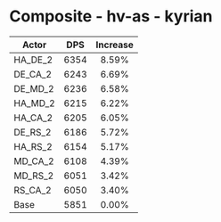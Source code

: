 # Composite - hv-as - kyrian
| Actor | DPS | Increase |
|---|:---:|:---:|
|HA_DE_2|6354|8.59%|
|DE_CA_2|6243|6.69%|
|DE_MD_2|6236|6.58%|
|HA_MD_2|6215|6.22%|
|HA_CA_2|6205|6.05%|
|DE_RS_2|6186|5.72%|
|HA_RS_2|6154|5.17%|
|MD_CA_2|6108|4.39%|
|MD_RS_2|6051|3.42%|
|RS_CA_2|6050|3.40%|
|Base|5851|0.00%|
